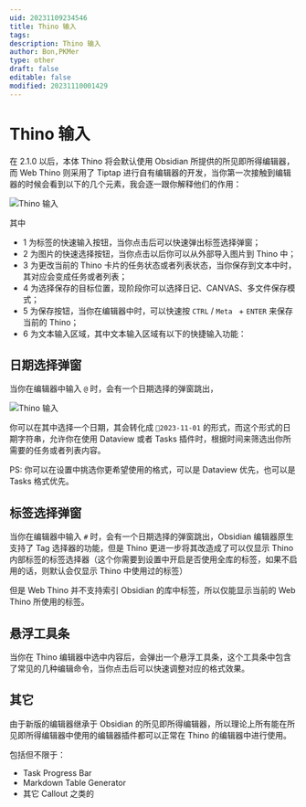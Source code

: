 ```yaml
---
uid: 20231109234546
title: Thino 输入
tags: 
description: Thino 输入
author: Bon,PKMer
type: other
draft: false
editable: false
modified: 20231110001429
---
```


# Thino 输入

在 2.1.0 以后，本体 Thino 将会默认使用 Obsidian 所提供的所见即所得编辑器，而 Web Thino 则采用了 Tiptap 进行自有编辑器的开发，当你第一次接触到编辑器的时候会看到以下的几个元素，我会逐一跟你解释他们的作用：

![Thino 输入](https://cdn.pkmer.cn/images/Pasted%20image%2020231108232536.png!pkmer)

其中

- 1 为标签的快速输入按钮，当你点击后可以快速弹出标签选择弹窗；
- 2 为图片的快速选择按钮，当你点击以后你可以从外部导入图片到 Thino 中；
- 3 为更改当前的 Thino 卡片的任务状态或者列表状态，当你保存到文本中时，其对应会变成任务或者列表；
- 4 为选择保存的目标位置，现阶段你可以选择日记、CANVAS、多文件保存模式；
- 5 为保存按钮，当你在编辑器中时，可以快速按 `CTRL` / `Meta ` + ` ENTER ` 来保存当前的 Thino；
- 6 为文本输入区域，其中文本输入区域有以下的快捷输入功能：

## 日期选择弹窗

当你在编辑器中输入 `@` 时，会有一个日期选择的弹窗跳出，

![Thino 输入](https://cdn.pkmer.cn/images/Pasted%20image%2020231108233205.png!pkmer)

你可以在其中选择一个日期，其会转化成 `📆2023-11-01` 的形式，而这个形式的日期字符串，允许你在使用 Dataview 或者 Tasks 插件时，根据时间来筛选出你所需要的任务或者列表内容。

PS: 你可以在设置中挑选你更希望使用的格式，可以是 Dataview 优先，也可以是 Tasks 格式优先。

## 标签选择弹窗

当你在编辑器中输入 `#` 时，会有一个日期选择的弹窗跳出，Obsidian 编辑器原生支持了 Tag 选择器的功能，但是 Thino 更进一步将其改造成了可以仅显示 Thino 内部标签的标签选择器（这个你需要到设置中开启是否使用全库的标签，如果不启用的话，则默认会仅显示 Thino 中使用过的标签）

但是 Web Thino 并不支持索引 Obsidian 的库中标签，所以仅能显示当前的 Web Thino 所使用的标签。

## 悬浮工具条

当你在 Thino 编辑器中选中内容后，会弹出一个悬浮工具条，这个工具条中包含了常见的几种编辑命令，当你点击后可以快速调整对应的格式效果。

## 其它

由于新版的编辑器继承于 Obsidian 的所见即所得编辑器，所以理论上所有能在所见即所得编辑器中使用的编辑器插件都可以正常在 Thino 的编辑器中进行使用。

包括但不限于：

- Task Progress Bar
- Markdown Table Generator
- 其它 Callout 之类的



